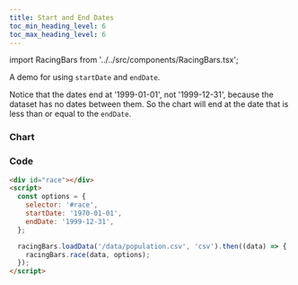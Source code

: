 ```yaml
---
title: Start and End Dates
toc_min_heading_level: 6
toc_max_heading_level: 6
---
```


import RacingBars from '../../src/components/RacingBars.tsx';

A demo for using `startDate` and `endDate`.

<!--truncate-->

Notice that the dates end at '1999-01-01', not '1999-12-31', because the dataset has no dates between them.
So the chart will end at the date that is less than or equal to the `endDate`.

### Chart

<div className="gallery">
  <RacingBars
    dataUrl="/data/population.csv"
    dataType="csv"
    startDate="1970-01-01"
    endDate="1999-12-31"
  />
</div>

### Code

```html {5,6}
<div id="race"></div>
<script>
  const options = {
    selector: '#race',
    startDate: '1970-01-01',
    endDate: '1999-12-31',
  };

  racingBars.loadData('/data/population.csv', 'csv').then((data) => {
    racingBars.race(data, options);
  });
</script>
```
